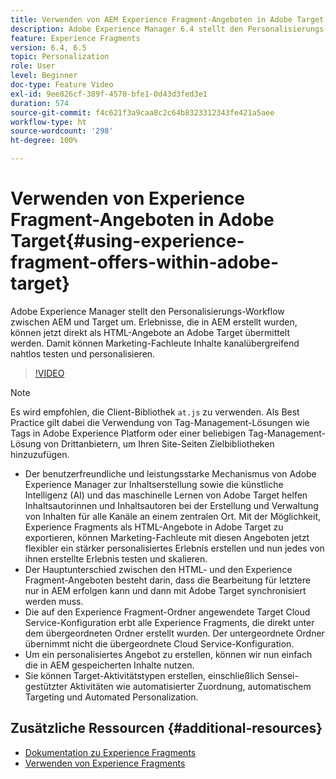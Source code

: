 ```yaml
---
title: Verwenden von AEM Experience Fragment-Angeboten in Adobe Target
description: Adobe Experience Manager 6.4 stellt den Personalisierungs-Workflow zwischen AEM und Target um. Erlebnisse, die in AEM erstellt wurden, können jetzt direkt als HTML-Angebote an Adobe Target übermittelt werden. Damit können Marketing-Fachleute Inhalte kanalübergreifend nahtlos testen und personalisieren.
feature: Experience Fragments
version: 6.4, 6.5
topic: Personalization
role: User
level: Beginner
doc-type: Feature Video
exl-id: 9ee826cf-389f-4570-bfe1-0d43d3fed3e1
duration: 574
source-git-commit: f4c621f3a9caa8c2c64b8323312343fe421a5aee
workflow-type: ht
source-wordcount: '298'
ht-degree: 100%

---
```


# Verwenden von Experience Fragment-Angeboten in Adobe Target{#using-experience-fragment-offers-within-adobe-target}

Adobe Experience Manager stellt den Personalisierungs-Workflow zwischen AEM und Target um. Erlebnisse, die in AEM erstellt wurden, können jetzt direkt als HTML-Angebote an Adobe Target übermittelt werden. Damit können Marketing-Fachleute Inhalte kanalübergreifend nahtlos testen und personalisieren.

>[!VIDEO](https://video.tv.adobe.com/v/22383?quality=12&learn=on)

>[!NOTE]
>
>Es wird empfohlen, die Client-Bibliothek `at.js` zu verwenden. Als Best Practice gilt dabei die Verwendung von Tag-Management-Lösungen wie Tags in Adobe Experience Platform oder einer beliebigen Tag-Management-Lösung von Drittanbietern, um Ihren Site-Seiten Zielbibliotheken hinzuzufügen.


* Der benutzerfreundliche und leistungsstarke Mechanismus von Adobe Experience Manager zur Inhaltserstellung sowie die künstliche Intelligenz (AI) und das maschinelle Lernen von Adobe Target helfen Inhaltsautorinnen und Inhaltsautoren bei der Erstellung und Verwaltung von Inhalten für alle Kanäle an einem zentralen Ort. Mit der Möglichkeit, Experience Fragments als HTML-Angebote in Adobe Target zu exportieren, können Marketing-Fachleute mit diesen Angeboten jetzt flexibler ein stärker personalisiertes Erlebnis erstellen und nun jedes von ihnen erstellte Erlebnis testen und skalieren.
* Der Hauptunterschied zwischen den HTML- und den Experience Fragment-Angeboten besteht darin, dass die Bearbeitung für letztere nur in AEM erfolgen kann und dann mit Adobe Target synchronisiert werden muss.
* Die auf den Experience Fragment-Ordner angewendete Target Cloud Service-Konfiguration erbt alle Experience Fragments, die direkt unter dem übergeordneten Ordner erstellt wurden. Der untergeordnete Ordner übernimmt nicht die übergeordnete Cloud Service-Konfiguration.
* Um ein personalisiertes Angebot zu erstellen, können wir nun einfach die in AEM gespeicherten Inhalte nutzen.
* Sie können Target-Aktivitätstypen erstellen, einschließlich Sensei-gestützter Aktivitäten wie automatisierter Zuordnung, automatischem Targeting und Automated Personalization.

## Zusätzliche Ressourcen {#additional-resources}

* [Dokumentation zu Experience Fragments](https://experienceleague.adobe.com/docs/experience-manager-65/authoring/authoring/experience-fragments.html?lang=de)
* [Verwenden von Experience Fragments](/help/sites/experience-fragments/experience-fragments-feature-video-use.md)
